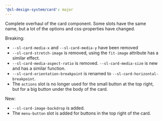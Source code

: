 ```yaml
---
'@sl-design-system/card': major
---
```


Complete overhaul of the card component. Some slots have the same name, but a lot of the options and css-properties have changed.

Breaking:
 - `--sl-card-media-x` and `--sl-card-media-y` have been removed
 - `--sl-card-stretch-image` is removed, using the `fit-image` attribute has a similar effect.
 - `--sl-card-media-aspect-ratio` is removed. `--sl-card-media-size` is new and has a similar function.
 - `--sl-card-orientation-breakpoint` is renamed to `--sl-card-horizontal-breakpoint`.
 - The `actions` slot is no longer used for the small button at the top right, but for a big button under the body of the card.

New:
 - `--sl-card-image-backdrop` is added.
 - The `menu-button` slot is added for buttons in the top right of the card.

